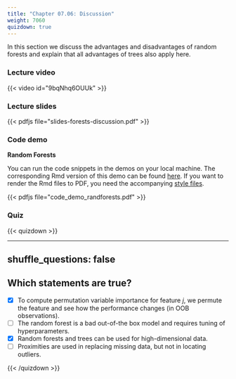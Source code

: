 ```yaml
---
title: "Chapter 07.06: Discussion"
weight: 7060
quizdown: true
---
```

In this section we discuss the advantages and disadvantages of random forests and explain that all advantages of trees also apply here.

<!--more-->

### Lecture video

{{< video id="9bqNhq6OUUk" >}}

### Lecture slides

{{< pdfjs file="slides-forests-discussion.pdf" >}}

### Code demo

**Random Forests**

You can run the code snippets in the demos on your local machine. The corresponding Rmd version of this demo can be found [here](https://github.com/compstat-lmu/lecture_i2ml/blob/master/code-demos/code_demo_randforests.Rmd). If you want to render the Rmd files to PDF, you need the accompanying [style files](https://github.com/compstat-lmu/lecture_i2ml/tree/master/style). 

{{< pdfjs file="code_demo_randforests.pdf" >}}

### Quiz

{{< quizdown >}}

---
shuffle_questions: false
---

## Which statements are true? 

- [x] To compute permutation variable importance for feature $j$, we permute the feature and see how the performance changes (in OOB observations).
- [ ] The random forest is a bad out-of-the box model and requires tuning of hyperparameters.
- [x] Random forests and trees can be used for high-dimensional data.
- [ ] Proximities are used in replacing missing data, but not in locating outliers.

{{< /quizdown >}}